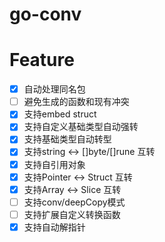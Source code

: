 # go-conv

# Feature

- [x] 自动处理同名包
- [ ] 避免生成的函数和现有冲突
- [x] 支持embed struct
- [x] 支持自定义基础类型自动强转
- [x] 支持基础类型自动转型
- [x] 支持string <-> []byte/[]rune 互转
- [x] 支持自引用对象
- [x] 支持Pointer <-> Struct 互转
- [x] 支持Array <-> Slice 互转
- [ ] 支持conv/deepCopy模式
- [ ] 支持扩展自定义转换函数
- [x] 支持自动解指针
